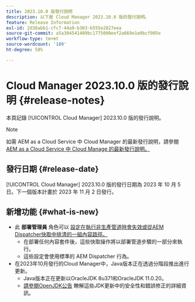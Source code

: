 ```yaml
---
title: 2023.10.0 版發行說明
description: 以下是 Cloud Manager 2023.10.0 版的發行說明。
feature: Release Information
exl-id: 2d38abb1-cfc7-44a9-b303-b555e2827eea
source-git-commit: a5a304541409bc1775090eef2a669e1e0bcf005e
workflow-type: tm+mt
source-wordcount: '189'
ht-degree: 58%

---
```



# Cloud Manager 2023.10.0 版的發行說明 {#release-notes}

本頁記錄 [!UICONTROL Cloud Manager] 2023.10.0 版的發行說明。

>[!NOTE]
>
>如需 AEM as a Cloud Service 中 Cloud Manager 的最新發行說明，請參閱 [AEM as a Cloud Service 中 Cloud Manage 的最新發行說明。](https://experienceleague.adobe.com/docs/experience-manager-cloud-service/content/implementing/using-cloud-manager/release-notes-cloud-manager/release-notes-cm-current.html)

## 發行日期 {#release-date}

[!UICONTROL Cloud Manager] 2023.10.0 版的發行日期為 2023 年 10 月 5 日。下一個版本計畫於 2023 年 11 月 2 日發行。

## 新增功能 {#what-is-new}

* 此 **部署管理員** 角色可以 [設定在執行非生產管道時會失效或從AEM Dispatcher快取中排清的一組內容路徑。](/help/using/non-production-pipelines.md)
   * 在部署任何內容套件後，這些快取操作將以部署管道步驟的一部分來執行。
   * 這些設定會使用標準的 AEM Dispatcher 行為。
* 在2023年10月發行的Cloud Manager中，Java版本正在透過分階段推出進行更新。
   * Java版本正在更新以OracleJDK 8u371和OracleJDK 11.0.20。
   * [請參閱OpenJDK公告](https://openjdk.org/groups/vulnerability/advisories/) 瞭解這些JDK更新中的安全性和錯誤修正的詳細資訊。
